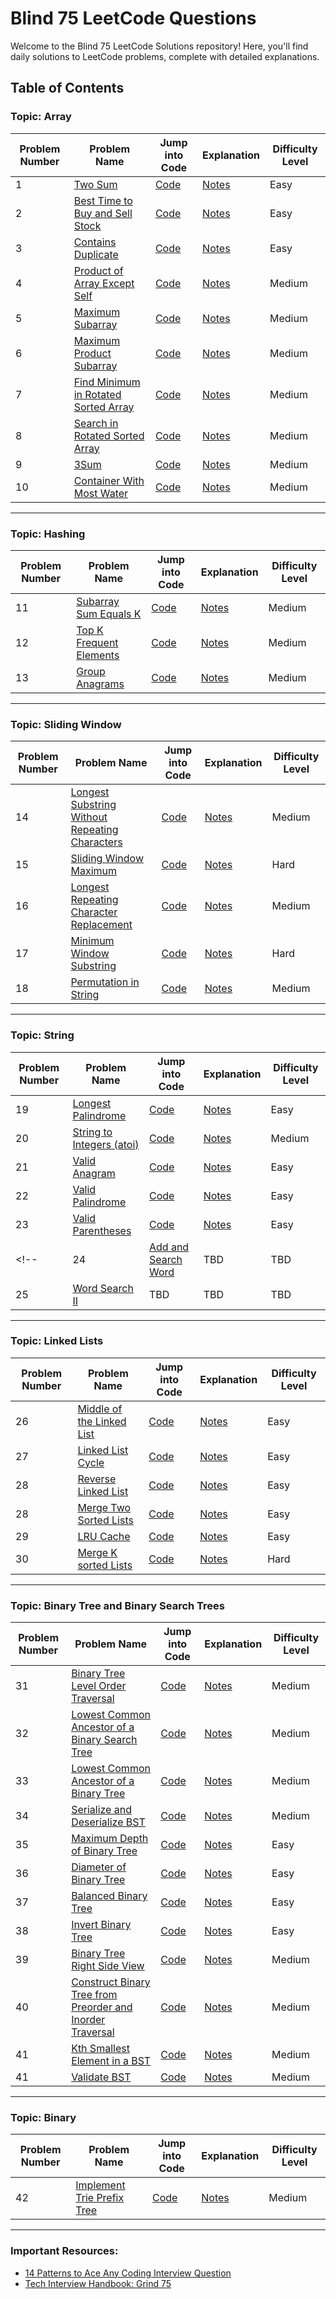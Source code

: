 # Blind 75 LeetCode Questions

<!-- 
## Sliding Window

15. [Sliding Window Maximum](https://leetcode.com/problems/sliding-window-maximum/)
17. [Minimum Window Substring](https://leetcode.com/problems/minimum-window-substring/)


## String

20. [Add and Search Word](https://leetcode.com/problems/add-and-search-word-data-structure-design/)
21. [Word Search II](https://leetcode.com/problems/word-search-ii/)


## Binary
11. [Sum of Two Integers](https://leetcode.com/problems/sum-of-two-integers/)
12. [Number of 1 Bits](https://leetcode.com/problems/number-of-1-bits/)
13. [Counting Bits](https://leetcode.com/problems/counting-bits/)
14. [Missing Number](https://leetcode.com/problems/missing-number/)
15. [Reverse Bits](https://leetcode.com/problems/reverse-bits/)

## Dynamic Programming
16. [Climbing Stairs](https://leetcode.com/problems/climbing-stairs/)
17. [Coin Change](https://leetcode.com/problems/coin-change/)
18. [Longest Increasing Subsequence](https://leetcode.com/problems/longest-increasing-subsequence/)
19. [Longest Common Subsequence](https://leetcode.com/problems/longest-common-subsequence/)
20. [Word Break](https://leetcode.com/problems/word-break/)
21. [Combination Sum](https://leetcode.com/problems/combination-sum/)
22. [House Robber](https://leetcode.com/problems/house-robber/)
23. [House Robber II](https://leetcode.com/problems/house-robber-ii/)
24. [Decode Ways](https://leetcode.com/problems/decode-ways/)
25. [Unique Paths](https://leetcode.com/problems/unique-paths/)
26. [Jump Game](https://leetcode.com/problems/jump-game/)

## Interval
27. [Merge Intervals](https://leetcode.com/problems/merge-intervals/)
28. [Insert Interval](https://leetcode.com/problems/insert-interval/)
29. [Non-overlapping Intervals](https://leetcode.com/problems/non-overlapping-intervals/)
30. [Meeting Rooms](https://leetcode.com/problems/meeting-rooms/)
31. [Meeting Rooms II](https://leetcode.com/problems/meeting-rooms-ii/)

## Linked List

36. [Remove Nth Node From End of List](https://leetcode.com/problems/remove-nth-node-from-end-of-list/)
37. [Reorder List](https://leetcode.com/problems/reorder-list/)

## Matrix

38. [Set Matrix Zeroes](https://leetcode.com/problems/set-matrix-zeroes/)
39. [Spiral Matrix](https://leetcode.com/problems/spiral-matrix/)
40. [Rotate Image](https://leetcode.com/problems/rotate-image/)
41. [Word Search](https://leetcode.com/problems/word-search/)
42. [Number of Islands](https://leetcode.com/problems/number-of-islands/)

## Graph

43. [Clone Graph](https://leetcode.com/problems/clone-graph/)
44. [Pacific Atlantic Water Flow](https://leetcode.com/problems/pacific-atlantic-water-flow/)
45. [Surrounded Regions](https://leetcode.com/problems/surrounded-regions/)
46. [Course Schedule](https://leetcode.com/problems/course-schedule/)
47. [Alien Dictionary](https://leetcode.com/problems/alien-dictionary/)
48. [Graph Valid Tree](https://leetcode.com/problems/graph-valid-tree/)
49. [Number of Connected Components in an Undirected Graph](https://leetcode.com/problems/number-of-connected-components-in-an-undirected-graph/)


## Heap

59. [Find Median from Data Stream](https://leetcode.com/problems/find-median-from-data-stream/)

## Stack and Queue

65. [Generate Parentheses](https://leetcode.com/problems/generate-parentheses/)
67. [Longest Palindromic Substring](https://leetcode.com/problems/longest-palindromic-substring/)
68. [Palindrome Partitioning](https://leetcode.com/problems/palindrome-partitioning/)

## Tree

73. [Same Tree](https://leetcode.com/problems/same-tree/)
74. [Subtree of Another Tree](https://leetcode.com/problems/subtree-of-another-tree/)
55. [Implement Trie (Prefix Tree)](https://leetcode.com/problems/implement-trie-prefix-tree/) -->

Welcome to the Blind 75 LeetCode Solutions repository! Here, you'll find daily solutions to LeetCode problems, complete with detailed explanations.

## Table of Contents

### Topic: Array

| Problem Number | Problem Name                                                                                                                    | Jump into Code | Explanation | Difficulty Level |
| -------------- | ------------------------------------------------------------------------------------------------------------------------------- | -------------- | ----------- | ---------------- |
| 1              | [Two Sum](https://leetcode.com/problems/two-sum/)                                                                               | [Code](array/2-sum/solution.py)            | [Notes](array/2-sum/notes.md)         | Easy              |
| 2              | [Best Time to Buy and Sell Stock](https://leetcode.com/problems/best-time-to-buy-and-sell-stock/)                               | [Code](array/best-time-to-buy-and-sell-stock/solution.py)            | [Notes](array/best-time-to-buy-and-sell-stock/notes.md)         | Easy              |
| 3              | [Contains Duplicate](https://leetcode.com/problems/contains-duplicate/)                                                         | [Code](array/contains-duplicate/solution.py)            | [Notes](array/contains-duplicate/notes.md)         | Easy              |
| 4              | [Product of Array Except Self](https://leetcode.com/problems/product-of-array-except-self/)                                     | [Code](array/product-of-array-except-self/solution.py)            | [Notes](array/product-of-array-except-self/notes.md)         | Medium              |
| 5              | [Maximum Subarray](https://leetcode.com/problems/maximum-subarray/)                                                             | [Code](array/maximum-subarray/solution.py)            | [Notes](array/maximum-subarray/notes.md)         | Medium              |
| 6              | [Maximum Product Subarray](https://leetcode.com/problems/maximum-product-subarray/)                                             | [Code](array/maximum-product-subarray/solution.py)            | [Notes](array/maximum-product-subarray/notes.md)         | Medium              |
| 7              | [Find Minimum in Rotated Sorted Array](https://leetcode.com/problems/find-minimum-in-rotated-sorted-array/)                     | [Code](array/find-minimum-in-rotated-sorted-array/solution.py)            | [Notes](array/find-minimum-in-rotated-sorted-array/notes.md)         | Medium              |
| 8              | [Search in Rotated Sorted Array](https://leetcode.com/problems/search-in-rotated-sorted-array/)                                 | [Code](array/search-in-rotated-sorted-array/solution.py)            | [Notes](array/search-in-rotated-sorted-array/notes.md)         | Medium              |
| 9              | [3Sum](https://leetcode.com/problems/3sum/)                                                                                     | [Code](array/3sum/solution.py)            | [Notes](array/3sum/notes.md)         | Medium              |
| 10             | [Container With Most Water](https://leetcode.com/problems/container-with-most-water/)                                           | [Code](array/container-with-most-water/solution.py)            | [Notes](array/container-with-most-water/notes.md)         | Medium              |

---

### Topic: Hashing

| Problem Number | Problem Name                                                                                                                    | Jump into Code | Explanation | Difficulty Level |
| -------------- | ------------------------------------------------------------------------------------------------------------------------------- | -------------- | ----------- | ---------------- |
| 11             | [Subarray Sum Equals K](https://leetcode.com/problems/subarray-sum-equals-k)                                                    | [Code](hashing/subarray-sum-equals-k/solution.py)            | [Notes](hashing/subarray-sum-equals-k/notes.md)         | Medium              |
| 12             | [Top K Frequent Elements](https://leetcode.com/problems/top-k-frequent-elements/)                                               | [Code](hashing/top-k-frequent-elements/solution.py)            | [Notes](hashing/top-k-frequent-elements/notes.md)         | Medium              |
| 13             | [Group Anagrams](https://leetcode.com/problems/group-anagrams/)                                                                 | [Code](hashing/group-anagrams/solution.py)            | [Notes](hashing/group-anagrams/notes.md)         | Medium              |

---

### Topic: Sliding Window

| Problem Number | Problem Name                                                                                                                    | Jump into Code | Explanation | Difficulty Level |
| -------------- | ------------------------------------------------------------------------------------------------------------------------------- | -------------- | ----------- | ---------------- |
| 14             | [Longest Substring Without Repeating Characters](https://leetcode.com/problems/longest-substring-without-repeating-characters/) | [Code](sliding-window/longest-substring-without-repeating-characters/solution.py)            | [Notes](sliding-window/longest-substring-without-repeating-characters/notes.md)         | Medium              |
| 15             | [Sliding Window Maximum](https://leetcode.com/problems/sliding-window-maximum/)                                                 | [Code](sliding-window/sliding-window-maximum/solution.py)            | [Notes](sliding-window/sliding-window-maximum/notes.md)         | Hard              |
| 16             | [Longest Repeating Character Replacement](https://leetcode.com/problems/longest-repeating-character-replacement/)               | [Code](sliding-window/longest-repeating-character-replacement/solution.py)            | [Notes](sliding-window/longest-repeating-character-replacement/notes.md)         | Medium              |
| 17             | [Minimum Window Substring](https://leetcode.com/problems/minimum-window-substring/)                                             | [Code](sliding-window/minimum-window-substring/solution.py)            | [Notes](sliding-window/minimum-window-substring/notes.md)         | Hard              |
| 18             | [Permutation in String](https://leetcode.com/problems/permutation-in-string/)                                                   | [Code](sliding-window/permutation-in-string/solution.py)            | [Notes](sliding-window/permutation-in-string/notes.md)         | Medium              |

---

### Topic: String

| Problem Number | Problem Name                                                                                                                    | Jump into Code | Explanation | Difficulty Level |
| -------------- | ------------------------------------------------------------------------------------------------------------------------------- | -------------- | ----------- | ---------------- |
| 19             | [Longest Palindrome](https://leetcode.com/problems/longest-palindrome/)                                                                   | [Code](string/longest-palindrome/solution.py)            | [Notes](string/longest-palindrome/notes.md)         | Easy              |
| 20             | [String to Integers (atoi)](https://leetcode.com/problems/string-to-integer-atoi/)                                                                   | [Code](string/string-to-integer-atoi/solution.py)            | [Notes](string/string-to-integer-atoi/notes.md)         | Medium              |
| 21             | [Valid Anagram](https://leetcode.com/problems/valid-anagram/)                                                                   | [Code](string/valid-anagram/solution.py)            | [Notes](string/valid-anagram/notes.md)         | Easy              |
| 22             | [Valid Palindrome](https://leetcode.com/problems/valid-palindrome/)                                                                   | [Code](string/valid-palindrome/solution.py)            | [Notes](string/valid-palindrome/notes.md)         | Easy              |
| 23             | [Valid Parentheses](https://leetcode.com/problems/valid-parentheses/)                                                                   | [Code](string/valid-parentheses/solution.py)            | [Notes](string/valid-parentheses/notes.md)         | Easy              |
<!-- | 24             | [Add and Search Word](https://leetcode.com/problems/add-and-search-word-data-structure-design/)                                 | TBD            | TBD         | TBD              |
| 25             | [Word Search II](https://leetcode.com/problems/word-search-ii/)                                                                 | TBD            | TBD         | TBD              | -->

---

### Topic: Linked Lists

| Problem Number | Problem Name                                                                                                                    | Jump into Code | Explanation | Difficulty Level |
| -------------- | ------------------------------------------------------------------------------------------------------------------------------- | -------------- | ----------- | ---------------- |
| 26             | [Middle of the Linked List](https://leetcode.com/problems/middle-of-the-linked-list)                                 | [Code](linked-lists/middle-of-the-linked-list/solution.py)            | [Notes](linked-lists/middle-of-the-linked-list/notes.md)         | Easy |
| 27             | [Linked List Cycle](https://leetcode.com/problems/linked-list-cycle)                                 | [Code](linked-lists/linked-list-cycle/solution.py)            | [Notes](linked-lists/linked-list-cycle/notes.md)         | Easy |
| 28             | [Reverse Linked List](https://leetcode.com/problems/reverse-linked-list)                                 | [Code](linked-lists/reverse-linked-list/solution.py)            | [Notes](linked-lists/reverse-linked-list/notes.md)         | Easy |
| 28             | [Merge Two Sorted Lists](https://leetcode.com/problems/merge-two-sorted-lists/)                                 | [Code](linked-lists/merge-two-sorted-lists/solution.py)            | [Notes](linked-lists/merge-two-sorted-lists/notes.md)         | Easy |
| 29             | [LRU Cache](https://leetcode.com/problems/lru-cache/)                                 | [Code](linked-lists/lru-cache/solution.py)            | [Notes](linked-lists/lru-cache/notes.md)         | Easy |
| 30             | [Merge K sorted Lists](https://leetcode.com/problems/merge-k-sorted-lists)                                 | [Code](linked-lists/merge-k-sorted-lists/solution.py)            | [Notes](linked-lists/merge-k-sorted-lists/notes.md)         | Hard |

---

### Topic: Binary Tree and Binary Search Trees

| Problem Number | Problem Name                                                                                                                    | Jump into Code | Explanation | Difficulty Level |
| -------------- | ------------------------------------------------------------------------------------------------------------------------------- | -------------- | ----------- | ---------------- |
| 31             | [Binary Tree Level Order Traversal](https://leetcode.com/problems/binary-tree-level-order-traversal/)                                                       | [Code](trees/binary-tree-level-order-traversal/solution.py)            | [Notes](trees/binary-tree-level-order-traversal/notes.md)         | Medium              |
| 32             | [Lowest Common Ancestor of a Binary Search Tree](https://leetcode.com/problems/lowest-common-ancestor-of-a-binary-search-tree/)                                                       | [Code](trees/lowest-common-ancestor-of-a-binary-search-tree/solution.py)            | [Notes](trees/lowest-common-ancestor-of-a-binary-search-tree/notes.md)         | Medium              |
| 33             | [Lowest Common Ancestor of a Binary Tree](https://leetcode.com/problems/lowest-common-ancestor-of-a-binary-tree/)                                                       | [Code](trees/lowest-common-ancestor-of-a-binary-tree/solution.py)            | [Notes](trees/lowest-common-ancestor-of-a-binary-tree/notes.md)         | Medium              |
| 34             | [Serialize and Deserialize BST](https://leetcode.com/problems/serialize-and-deserialize-bst/)                                                       | [Code](trees/serialize-and-deserialize-bst/solution.py)            | [Notes](trees/serialize-and-deserialize-bst/notes.md)         | Medium              |
| 35             | [Maximum Depth of Binary Tree](https://leetcode.com/problems/maximum-depth-of-binary-tree/)                                                       | [Code](trees/maximum-depth-of-binary-tree/solution.py)            | [Notes](trees/maximum-depth-of-binary-tree/notes.md)         | Easy              |
| 36             | [Diameter of Binary Tree](https://leetcode.com/problems/diameter-of-binary-tree/)                                                       | [Code](trees/diameter-of-binary-tree/solution.py)            | [Notes](trees/diameter-of-binary-tree/notes.md)         | Easy              |
| 37             | [Balanced Binary Tree](https://leetcode.com/problems/balanced-binary-tree/)                                                      | [Code](trees/balanced-binary-tree/solution.py)            | [Notes](trees/balanced-binary-tree/notes.md)         | Easy              |
| 38             | [Invert Binary Tree](https://leetcode.com/problems/invert-binary-tree/)                                                      | [Code](trees/invert-binary-tree/solution.py)            | [Notes](trees/invert-binary-tree/notes.md)         | Easy              |
| 39             | [Binary Tree Right Side View](https://leetcode.com/problems/binary-tree-right-side-view)                                                      | [Code](trees/binary-tree-right-side-view/solution.py)            | [Notes](trees/binary-tree-right-side-view/notes.md)         | Medium              |
| 40             | [Construct Binary Tree from Preorder and Inorder Traversal](https://leetcode.com/problems/construct-binary-tree-from-preorder-and-inorder-traversal)                                                      | [Code](trees/construct-binary-tree-from-preorder-and-inorder-traversal/solution.py)            | [Notes](trees/construct-binary-tree-from-preorder-and-inorder-traversal/notes.md)         | Medium              |
| 41             | [Kth Smallest Element in a BST](https://leetcode.com/problems/kth-smallest-element-in-a-bst/)                                                      | [Code](trees/kth-smallest-element-in-a-bst/solution.py)            | [Notes](trees/kth-smallest-element-in-a-bst/notes.md)         | Medium              |
| 41             | [Validate BST](https://leetcode.com/problems/validate-binary-search-tree/)                                                      | [Code](trees/validate-binary-search-tree/solution.py)            | [Notes](trees/validate-binary-search-tree/notes.md)         | Medium              |

---

### Topic: Binary

| Problem Number | Problem Name                                                                                                                    | Jump into Code | Explanation | Difficulty Level |
| -------------- | ------------------------------------------------------------------------------------------------------------------------------- | -------------- | ----------- | ---------------- |
| 42             | [Implement Trie Prefix Tree](https://leetcode.com/problems/implement-trie-prefix-tree/)                                                      | [Code](trie/implement-trie-prefix-tree/solution.py)            | [Notes](trie/implement-trie-prefix-tree/notes.md)         | Medium              |


---


<!-- ### Topic: Binary

| Problem Number | Problem Name                                                                                                                    | Jump into Code | Explanation | Difficulty Level |
| -------------- | ------------------------------------------------------------------------------------------------------------------------------- | -------------- | ----------- | ---------------- |

| 31             | [Number of 1 Bits](https://leetcode.com/problems/number-of-1-bits/)                                                             | TBD            | TBD         | TBD              |
| 32             | [Counting Bits](https://leetcode.com/problems/counting-bits/)                                                                   | TBD            | TBD         | TBD              |
| 33             | [Missing Number](https://leetcode.com/problems/missing-number/)                                                                 | TBD            | TBD         | TBD              |
| 34             | [Reverse Bits](https://leetcode.com/problems/reverse-bits/)                                                                     | TBD            | TBD         | TBD              |
| 35             | [Sum of Two Integers](https://leetcode.com/problems/sum-of-two-integers/)                                                       | TBD            | TBD         | TBD              | -->

### Important Resources:

* [14 Patterns to Ace Any Coding Interview Question](https://hackernoon.com/14-patterns-to-ace-any-coding-interview-question-c5bb3357f6ed)
* [Tech Interview Handbook: Grind 75](https://www.techinterviewhandbook.org/grind75/)
